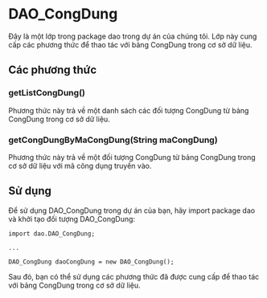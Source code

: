 

# DAO_CongDung

Đây là một lớp trong package dao trong dự án của chúng tôi. Lớp này cung cấp các phương thức để thao tác với bảng CongDung trong cơ sở dữ liệu.

## Các phương thức

### getListCongDung()

Phương thức này trả về một danh sách các đối tượng CongDung từ bảng CongDung trong cơ sở dữ liệu.

### getCongDungByMaCongDung(String maCongDung)

Phương thức này trả về một đối tượng CongDung từ bảng CongDung trong cơ sở dữ liệu với mã công dụng truyền vào.

## Sử dụng

Để sử dụng DAO_CongDung trong dự án của bạn, hãy import package dao và khởi tạo đối tượng DAO_CongDung:

```
import dao.DAO_CongDung;

...

DAO_CongDung daoCongDung = new DAO_CongDung();
```

Sau đó, bạn có thể sử dụng các phương thức đã được cung cấp để thao tác với bảng CongDung trong cơ sở dữ liệu.
